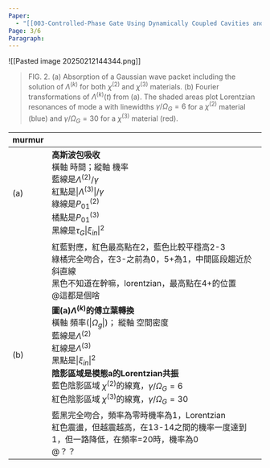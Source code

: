 ```yaml
---
Paper:
  - "[[003-Controlled-Phase Gate Using Dynamically Coupled Cavities and Optical Nonlinearities]]"
Page: 3/6
Paragraph:
---
```

![[Pasted image 20250212144344.png]]
>FIG. 2. (a) Absorption of a Gaussian wave packet including the solution of $\Lambda^{(k)}$ for both $\chi^{(2)}$ and $\chi^{(3)}$ materials. (b) Fourier transformations of $\Lambda^{(k)}(t)$ from (a). The shaded areas plot Lorentzian resonances of mode a with linewidths $\gamma/\Omega_G=6$ for a $\chi^{(2)}$ material (blue) and $\gamma/\Omega_G=30$ for a $\chi^{(3)}$ material (red).

| murmur |                                                                                                                                                                                                                                                              |
| ------ | ------------------------------------------------------------------------------------------------------------------------------------------------------------------------------------------------------------------------------------------------------------ |
| (a)    | **高斯波包吸收**<br>橫軸 時間；縱軸 機率<br>藍線是$\Lambda^{(2)}/\gamma$<br>紅點是$\|\Lambda^{(3)}\|/\gamma$<br>綠線是$P^{(2)}_{01}$<br>橘點是$P^{(3)}_{01}$<br>黑線是$\tau_G\|\xi_{in}\|^2$                                                                                               |
|        | 紅藍對應，紅色最高點在2，藍色比較平穩高2-3<br>綠橘完全吻合，在3-之前為0，5+為1，中間區段趨近於斜直線<br>黑色不知道在幹嘛，lorentzian，最高點在4+的位置<br>@這都是個啥                                                                                                                                                         |
| (b)    | **圖(a)$\Lambda^{(k)}$的傅立葉轉換**<br>橫軸 頻率($\|\Omega_g\|$)； 縱軸 空間密度<br>藍線是$\Lambda^{(2)}$<br>紅線是$\Lambda^{(3)}$<br>黑點是$\|\xi_{in}\|^2$<br>**陰影區域是模態a的Lorentzian共振**<br>藍色陰影區域 $\chi^{(2)}$的線寬，$\gamma/\Omega_G=6$<br>紅色陰影區域 $\chi^{(3)}$的線寬，$\gamma/\Omega_G=30$ |
|        | 藍黑完全吻合，頻率為零時機率為1，Lorentzian<br>紅色震盪，但越震越高，在13-14之間的機率一度達到1，但一路降低，在頻率=20時，機率為0<br>@？？                                                                                                                                                                         |

